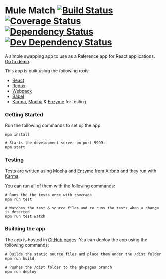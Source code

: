# Mule Match [![Build Status][1]][2] [![Coverage Status][7]][8] [![Dependency Status][3]][4] [![Dev Dependency Status][5]][6]

[1]: https://travis-ci.org/mulesoft-labs/mule-match.svg?branch=master
[2]: https://travis-ci.org/mulesoft-labs/mule-match
[3]: https://gemnasium.com/mulesoft-labs/mule-match.svg
[4]: https://gemnasium.com/mulesoft-labs/mule-match#info=dependencies&view=table
[5]: https://david-dm.org/mulesoft-labs/mule-match/dev-status.svg
[6]: https://david-dm.org/mulesoft-labs/mule-match#info=devDependencies&view=table
[7]: https://coveralls.io/repos/github/mulesoft-labs/mule-match/badge.svg?branch=master
[8]: https://coveralls.io/github/mulesoft-labs/mule-match?branch=master

A simple swapping app to use as a Reference app for React applications. [Go to demo](http://mulesoft-labs.github.io/mule-match/).

This app is built using the following tools:

* [React](https://facebook.github.io/react/)
* [Redux](http://redux.js.org/)
* [Webpack](https://webpack.github.io/)
* [Babel](https://babeljs.io/)
* [Karma](http://karma-runner.github.io/), [Mocha](https://mochajs.org/) & [Enzyme](https://github.com/airbnb/enzyme) for testing

### Getting Started

Run the following commands to set up the app
```
npm install

# Starts the development server on port 9999:
npm start
```

### Testing

Tests are written using [Mocha](https://mochajs.org/) and [Enzyme from Airbnb](https://github.com/airbnb/enzyme) and they run with [Karma](http://karma-runner.github.io/).

You can run all of them with the following commands:

```
# Runs the the tests once with coverage
npm run test

# Watches the test & source files and re runs the tests when a change is detected
npm run test:watch
```

### Building the app

The app is hosted in [GitHub pages](https://pages.github.com/). You can deploy the app using the following commands:

```
# Builds the static source files and place them under the /dist folder
npm run build

# Pushes the /dist folder to the gh-pages branch
npm run deploy

```
